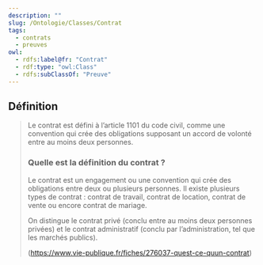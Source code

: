 ```yaml
---
description: ""
slug: /Ontologie/Classes/Contrat
tags:
  - contrats
  - preuves
owl:
  - rdfs:label@fr: "Contrat"
  - rdf:type: "owl:Class"
  - rdfs:subClassOf: "Preuve"
---
```


<OntologyTable frontMatter={frontMatter}/>

## Définition

> Le contrat est défini à l’article 1101 du code civil, comme une convention qui crée des obligations supposant un accord de volonté entre au moins deux personnes.
>
> ### Quelle est la définition du contrat ?
>
> Le contrat est un engagement ou une convention qui crée des obligations entre deux ou plusieurs personnes. Il existe plusieurs types de contrat : contrat de travail, contrat de location, contrat de vente ou encore contrat de mariage.
>
> On distingue le contrat privé (conclu entre au moins deux personnes privées) et le contrat administratif (conclu par l’administration, tel que les marchés publics).
>
> (<https://www.vie-publique.fr/fiches/276037-quest-ce-quun-contrat>)
